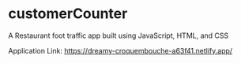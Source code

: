 # customerCounter
A Restaurant foot traffic app built using JavaScript, HTML, and CSS

Application Link: https://dreamy-croquembouche-a63f41.netlify.app/
